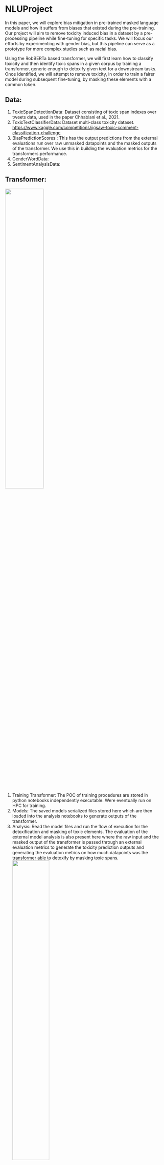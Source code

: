 # NLUProject
In this paper, we will explore bias mitigation in pre-trained masked language models and how it suffers from biases that existed during the pre-training. Our project will aim to remove toxicity induced bias in a dataset by a pre-processing pipeline while fine-tuning for specific tasks. We will focus our efforts by experimenting with gender bias, but this pipeline can serve as a prototype for more complex studies such as racial bias.

Using the RobBERTa based transformer, we will first learn how to classify toxicity and then identify toxic spans in a given corpus by training a transformer, generic enough to detoxify given text for a  downstream tasks.  Once identified, we will attempt to remove toxicity, in order to train a fairer model during subsequent fine-tuning, by masking these elements with a common token.

## Data:
1. ToxicSpanDetectionData: Dataset consisting of toxic span indexes over tweets data, used in the paper Chhablani et al., 2021.
2. ToxicTextClassifierData: Dataset multi-class toxicity dataset. https://www.kaggle.com/competitions/jigsaw-toxic-comment-classification-challenge
3. BiasPredictionScores : This has the output predictions from the external evaluations run over raw unmasked datapoints and the masked outputs of the transformer. We use this in building the evaluation metrics for the transformers performance.
4. GenderWordData: 
5. SentimentAnalysisData:

## Transformer: 
<img src="https://github.com/nishithsharma9/smart_photo_album/blob/0b3f7946b8cf968c5cde3d7b2141664e7e83a085/Images/Screen%20Shot%202022-04-07%20at%209.54.28%20PM.jpg" width="50%" height="50%"><br>
1. Training Transformer: The POC of training procedures are stored in python notebooks independently executable. Were eventually run on HPC for training.
2. Models: The saved models serialized files stored here which are then loaded into the analysis notebooks to generate outputs of the transformer.
3. Analysis: Read the model files and run the flow of execution for the detoxification and masking of toxic elements. The evaluation of the external model analysis is also present here where the raw input and the masked output of the transformer is passed through an external evaluation metrics to generate the toxicity prediction outputs and generating the evaluation metrics on how much datapoints was the transformer able to detoxify by masking toxic spans.
<img src="https://github.com/nishithsharma9/smart_photo_album/blob/0b3f7946b8cf968c5cde3d7b2141664e7e83a085/Images/Screen%20Shot%202022-04-07%20at%209.54.28%20PM.jpg" width="50%" height="50%"><br>

## Faireness Metrics:
<img src="https://github.com/nishithsharma9/smart_photo_album/blob/0b3f7946b8cf968c5cde3d7b2141664e7e83a085/Images/Screen%20Shot%202022-04-07%20at%209.54.28%20PM.jpg" width="50%" height="50%"><br>
